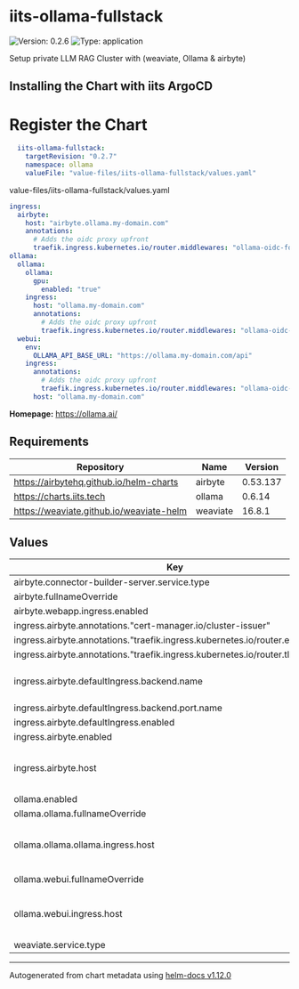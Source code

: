 # iits-ollama-fullstack

![Version: 0.2.6](https://img.shields.io/badge/Version-0.2.6-informational?style=flat-square) ![Type: application](https://img.shields.io/badge/Type-application-informational?style=flat-square)

Setup private LLM RAG Cluster with (weaviate, Ollama & airbyte)

## Installing the Chart with iits ArgoCD

# Register the Chart

```yaml
  iits-ollama-fullstack:
    targetRevision: "0.2.7"
    namespace: ollama
    valueFile: "value-files/iits-ollama-fullstack/values.yaml"
```

value-files/iits-ollama-fullstack/values.yaml

```yaml
ingress:
  airbyte:
    host: "airbyte.ollama.my-domain.com"
    annotations:
      # Adds the oidc proxy upfront
      traefik.ingress.kubernetes.io/router.middlewares: "ollama-oidc-forward-auth-ollama@kubernetescrd"
ollama:
  ollama:
    ollama:
      gpu:
        enabled: "true"
    ingress:
      host: "ollama.my-domain.com"
      annotations:
        # Adds the oidc proxy upfront
        traefik.ingress.kubernetes.io/router.middlewares: "ollama-oidc-forward-auth-ollama@kubernetescrd, ollama-strip-prefix-ollama@kubernetescrd"
  webui:
    env:
      OLLAMA_API_BASE_URL: "https://ollama.my-domain.com/api"
    ingress:
      annotations:
        # Adds the oidc proxy upfront
        traefik.ingress.kubernetes.io/router.middlewares: "ollama-oidc-forward-auth-ollama@kubernetescrd"
      host: "ollama.my-domain.com"
```

**Homepage:** <https://ollama.ai/>

## Requirements

| Repository | Name | Version |
|------------|------|---------|
| https://airbytehq.github.io/helm-charts | airbyte | 0.53.137 |
| https://charts.iits.tech | ollama | 0.6.14 |
| https://weaviate.github.io/weaviate-helm | weaviate | 16.8.1 |

## Values

| Key | Type | Default | Description |
|-----|------|---------|-------------|
| airbyte.connector-builder-server.service.type | string | `"ClusterIP"` |  |
| airbyte.fullnameOverride | string | `"airbyte"` |  |
| airbyte.webapp.ingress.enabled | bool | `false` |  |
| ingress.airbyte.annotations."cert-manager.io/cluster-issuer" | string | `"letsencrypt"` |  |
| ingress.airbyte.annotations."traefik.ingress.kubernetes.io/router.entrypoints" | string | `"websecure"` |  |
| ingress.airbyte.annotations."traefik.ingress.kubernetes.io/router.tls" | string | `"true"` |  |
| ingress.airbyte.defaultIngress.backend.name | string | `"{{ .Release.Name }}-airbyte-webapp-svc"` |  |
| ingress.airbyte.defaultIngress.backend.port.name | string | `"http"` |  |
| ingress.airbyte.defaultIngress.enabled | bool | `true` |  |
| ingress.airbyte.enabled | bool | `true` |  |
| ingress.airbyte.host | string | `nil` | Replace this value with your host |
| ollama.enabled | bool | `true` |  |
| ollama.ollama.fullnameOverride | string | `"ollama"` |  |
| ollama.ollama.ollama.ingress.host | string | `nil` | Replace this value with your host |
| ollama.webui.fullnameOverride | string | `"ollama-webui"` |  |
| ollama.webui.ingress.host | string | `nil` | Replace this value with your host |
| weaviate.service.type | string | `"ClusterIP"` |  |

----------------------------------------------
Autogenerated from chart metadata using [helm-docs v1.12.0](https://github.com/norwoodj/helm-docs/releases/v1.12.0)
